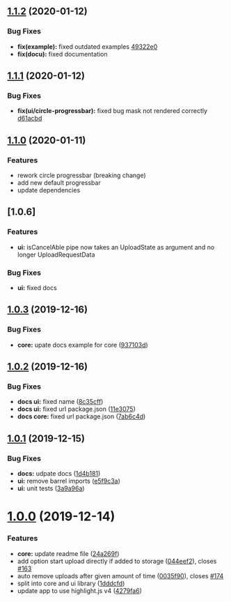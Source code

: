 ## [1.1.2](https://github.com/r-hannuschka/ngx-fileupload/compare/4.1.1...4.1.2) (2020-01-12)

### Bug Fixes

* **fix(example):** fixed outdated examples [49322e0](https://github.com/r-hannuschka/ngx-fileupload/commit/49322e0e361736153e8f63cf05527ad27717c377)
* **fix(docu):** fixed documentation


## [1.1.1](https://github.com/r-hannuschka/ngx-fileupload/compare/4.1.0...4.1.1) (2020-01-12)

### Bug Fixes

* **fix(ui/circle-progressbar):** fixed bug mask not rendered correctly [d61acbd](https://github.com/r-hannuschka/ngx-fileupload/commit/d61acbd5f979af09c8251b9d6bec4fe5c37a863c)


## [1.1.0](https://github.com/r-hannuschka/ngx-fileupload/compare/4.0.3...4.1.0) (2020-01-11)

### Features

- rework circle progressbar (breaking change)
- add new default progressbar
- update dependencies


## [1.0.6]

### Features


* **ui:** isCancelAble pipe now takes an UploadState as argument and no longer UploadRequestData

### Bug Fixes

* **ui:** fixed docs



## [1.0.3](https://github.com/r-hannuschka/ngx-fileupload/compare/4.0.2...4.0.3) (2019-12-16)

### Bug Fixes

* **core:** upate docs example for core ([937103d](https://github.com/r-hannuschka/ngx-fileupload/commit/937103d873458e04ac3e0c70bf7152758c03b45a))


## [1.0.2](https://github.com/r-hannuschka/ngx-fileupload/compare/4.0.1...4.0.2) (2019-12-16)

### Bug Fixes

* **docs ui:** fixed name ([8c35cff](https://github.com/r-hannuschka/ngx-fileupload/commit/8c35cff801e8de00723e0c1a84547e4ed6e742c4))
* **docs ui:** fixed url package.json ([11e3075](https://github.com/r-hannuschka/ngx-fileupload/commit/11e30754715a96dbd3ad0c06c7fcc95c877a894f))
* **docs core:** fixed url package.json ([7ab6c4d](https://github.com/r-hannuschka/ngx-fileupload/commit/7ab6c4d5d0d286aed5ed3417d523b786679a4274))


## [1.0.1](https://github.com/r-hannuschka/ngx-fileupload/compare/4.0.0...4.0.1) (2019-12-15)


### Bug Fixes

* **docs:** udpate docs ([1d4b181](https://github.com/r-hannuschka/ngx-fileupload/commit/1d4b1811e2e874cb7eb32f501ef183b707ec73d7))
* **ui:** remove barrel imports ([e5f9c3a](https://github.com/r-hannuschka/ngx-fileupload/commit/e5f9c3af3e0c97f74f7586e622bb666d5d901f2c))
* **ui:** unit tests ([3a9a96a](https://github.com/r-hannuschka/ngx-fileupload/commit/3a9a96a965e9e21a758144ffa9f19da175240791))


# [1.0.0](https://github.com/r-hannuschka/ngx-fileupload/compare/3.4.3...4.0.0) (2019-12-14)

### Features

* **core:** update readme file ([24a269f](https://github.com/r-hannuschka/ngx-fileupload/commit/24a269f3e006f89a226a47f2ad614ed542a5f53c))
* add option start upload directly if added to storage ([044eef2](https://github.com/r-hannuschka/ngx-fileupload/commit/044eef27917f8ff4f00b89ec9760b2b45265182d)), closes [#163](https://github.com/r-hannuschka/ngx-fileupload/issues/163)
* auto remove uploads after given amount of time ([0035f90](https://github.com/r-hannuschka/ngx-fileupload/commit/0035f907ab7ca392cbdb1ae74af0aeed86cae483)), closes [#174](https://github.com/r-hannuschka/ngx-fileupload/issues/174)
* split into core and ui library ([1dddcfd](https://github.com/r-hannuschka/ngx-fileupload/commit/1dddcfd957c7a63d205b4712b363e89d1d1096ca))
* update app to use highlight.js v4 ([4279fa6](https://github.com/r-hannuschka/ngx-fileupload/commit/4279fa650d14b380de95c8bfc1b8e2ec9841de6a))
